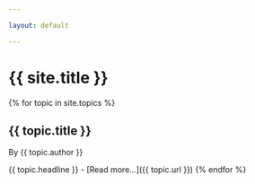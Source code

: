 ```yaml
---

layout: default

---
```


# {{ site.title }}

{% for topic in site.topics %}
    <h2>{{ topic.title }}</h2>
    <p>By {{ topic.author }}</p>
    {{ topic.headline }} - [Read more...]({{ topic.url }})
{% endfor %}
